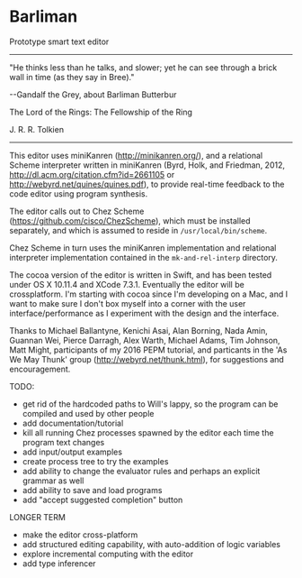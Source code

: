 # Barliman

Prototype smart text editor

---

"He thinks less than he talks, and slower; yet he can see through a brick wall in time (as they say in Bree)."

--Gandalf the Grey, about Barliman Butterbur

The Lord of the Rings: The Fellowship of the Ring

J. R. R. Tolkien

---

This editor uses miniKanren (http://minikanren.org/), and a relational Scheme interpreter written in miniKanren (Byrd, Holk, and Friedman, 2012, http://dl.acm.org/citation.cfm?id=2661105 or http://webyrd.net/quines/quines.pdf), to provide real-time feedback to the code editor using program synthesis.

The editor calls out to Chez Scheme (https://github.com/cisco/ChezScheme), which must be installed separately, and which is assumed to reside in `/usr/local/bin/scheme`.

Chez Scheme in turn uses the miniKanren implementation and relational interpreter implementation contained in the `mk-and-rel-interp` directory.




The cocoa version of the editor is written in Swift, and has been tested under OS X 10.11.4 and XCode 7.3.1.  Eventually the editor will be crossplatform.  I'm starting with cocoa since I'm developing on a Mac, and I want to make sure I don't box myself into a corner with the user interface/performance as I experiment with the design and the interface.



Thanks to Michael Ballantyne, Kenichi Asai, Alan Borning, Nada Amin, Guannan Wei, Pierce Darragh, Alex Warth, Michael Adams, Tim Johnson, Matt Might, participants of my 2016 PEPM tutorial, and particants in the 'As We May Thunk' group (http://webyrd.net/thunk.html), for suggestions and encouragement.





TODO:

* get rid of the hardcoded paths to Will's lappy, so the program can be compiled and used by other people
* add documentation/tutorial
* kill all running Chez processes spawned by the editor each time the program text changes
* add input/output examples
* create process tree to try the examples
* add ability to change the evaluator rules and perhaps an explicit grammar as well
* add ability to save and load programs
* add "accept suggested completion" button


LONGER TERM

* make the editor cross-platform
* add structured editing capability, with auto-addition of logic variables
* explore incremental computing with the editor
* add type inferencer
